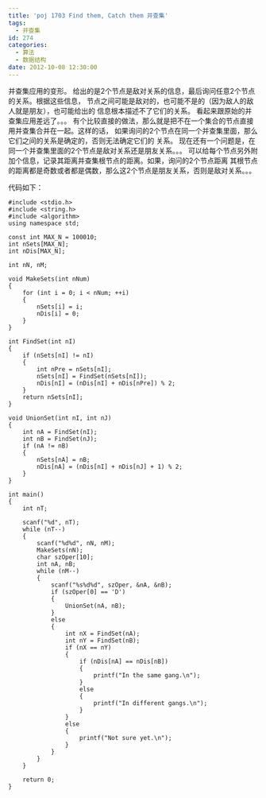 ```yaml
---
title: 'poj 1703 Find them, Catch them 并查集'
tags:
  - 并查集
id: 274
categories:
  - 算法
  - 数据结构
date: 2012-10-08 12:30:00
---
```


并查集应用的变形。
给出的是2个节点是敌对关系的信息，最后询问任意2个节点的关系。根据这些信息，
节点之间可能是敌对的，也可能不是的（因为敌人的敌人就是朋友），也可能给出的
信息根本描述不了它们的关系。
看起来跟原始的并查集应用差远了。。。
有个比较直接的做法，那么就是把不在一个集合的节点直接用并查集合并在一起。这样的话，
如果询问的2个节点在同一个并查集里面，那么它们之间的关系是确定的，否则无法确定它们的
关系。
现在还有一个问题是，在同一个并查集里面的2个节点是敌对关系还是朋友关系。。。
可以给每个节点另外附加个信息，记录其距离并查集根节点的距离。如果，询问的2个节点距离
其根节点的距离都是奇数或者都是偶数，那么这2个节点是朋友关系，否则是敌对关系。。。

代码如下：
``` stylus
#include <stdio.h>
#include <string.h>
#include <algorithm>
using namespace std;

const int MAX_N = 100010;
int nSets[MAX_N];
int nDis[MAX_N];

int nN, nM;

void MakeSets(int nNum)
{
    for (int i = 0; i < nNum; ++i)
    {
        nSets[i] = i;
        nDis[i] = 0;
    }
}

int FindSet(int nI)
{
    if (nSets[nI] != nI)
    {
        int nPre = nSets[nI];
        nSets[nI] = FindSet(nSets[nI]);
        nDis[nI] = (nDis[nI] + nDis[nPre]) % 2;
    }
    return nSets[nI];
}

void UnionSet(int nI, int nJ)
{
    int nA = FindSet(nI);
    int nB = FindSet(nJ);
    if (nA != nB)
    {
        nSets[nA] = nB;
        nDis[nA] = (nDis[nI] + nDis[nJ] + 1) % 2;
    }
}

int main()
{
    int nT;

    scanf("%d", nT);
    while (nT--)
    {
        scanf("%d%d", nN, nM);
        MakeSets(nN);
        char szOper[10];
        int nA, nB;
        while (nM--)
        {
            scanf("%s%d%d", szOper, &nA, &nB);
            if (szOper[0] == 'D')
            {
                UnionSet(nA, nB);
            }
            else
            {
                int nX = FindSet(nA);
                int nY = FindSet(nB);
                if (nX == nY)
                {
                    if (nDis[nA] == nDis[nB])
                    {
                        printf("In the same gang.\n");
                    }
                    else
                    {
                        printf("In different gangs.\n");
                    }
                }
                else
                {
                    printf("Not sure yet.\n");
                }
            }
        }
    }

    return 0;
}
```